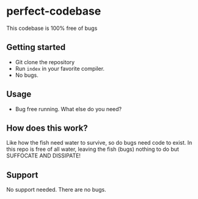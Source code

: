 # perfect-codebase
This codebase is 100% free of bugs

## Getting started

+ Git clone the repository
+ Run `index` in your favorite compiler.
+ No bugs.

## Usage

+ Bug free running. What else do you need?

## How does this work?

Like how the fish need water to survive, so do bugs need code to exist. In this repo is free of all water, leaving the fish (bugs) nothing to do but SUFFOCATE AND DISSIPATE!

## Support

No support needed. There are no bugs.
